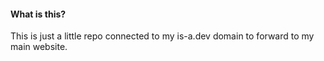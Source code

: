 #### What is this?
This is just a little repo connected to my is-a.dev domain to forward to my main website.
